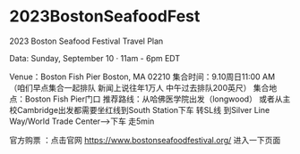 # 2023BostonSeafoodFest
2023 Boston Seafood Festival Travel Plan

Data: Sunday, September 10 · 11am - 6pm EDT

Venue：Boston Fish Pier Boston, MA 02210
集合时间：9.10周日11:00 AM （咱们早点集合一起排队 新闻上说往年1万人 中午过去排队200英尺） 
集合地点：Boston Fish Pier门口
推荐路线：从哈佛医学院出发（longwood） 或者从主校Cambridge出发都需要坐红线到South Station下车 转SL线 到Silver Line Way/World Trade Center-->下车 走5min

官方购票 ：点击官网 https://www.bostonseafoodfestival.org/ 
进入一下页面

